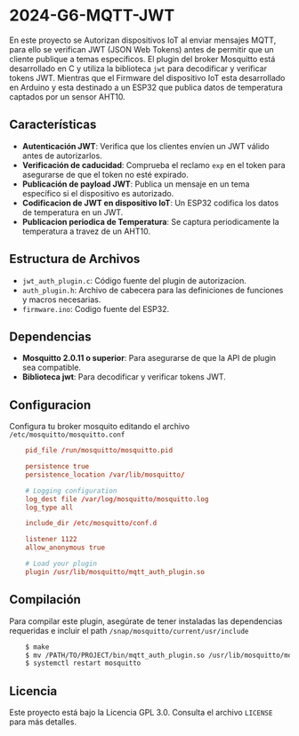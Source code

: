 # 2024-G6-MQTT-JWT

En este proyecto se Autorizan dispositivos IoT al enviar mensajes MQTT, para ello se verifican JWT (JSON Web Tokens) antes de permitir que un cliente publique a temas específicos. El plugin del broker Mosquitto está desarrollado en C y utiliza la biblioteca `jwt` para decodificar y verificar tokens JWT. Mientras que el Firmware del dispositivo IoT esta desarrollado en Arduino y esta destinado a un ESP32 que publica datos de temperatura captados por un sensor AHT10.

## Características

- **Autenticación JWT**: Verifica que los clientes envíen un JWT válido antes de autorizarlos.
- **Verificación de caducidad**: Comprueba el reclamo `exp` en el token para asegurarse de que el token no esté expirado.
- **Publicación de payload JWT**: Publica un mensaje en un tema específico si el dispositivo es autorizado.
- **Codificacion de JWT en dispositivo IoT**: Un ESP32 codifica los datos de temperatura en un JWT.
- **Publicacion periodica de Temperatura**: Se captura periodicamente la temperatura a travez de un AHT10.

## Estructura de Archivos

- `jwt_auth_plugin.c`: Código fuente del plugin de autorizacion.
- `auth_plugin.h`: Archivo de cabecera para las definiciones de funciones y macros necesarias.
- `firmware.ino`: Codigo fuente del ESP32.
  
## Dependencias

- **Mosquitto 2.0.11 o superior**: Para asegurarse de que la API de plugin sea compatible.
- **Biblioteca jwt**: Para decodificar y verificar tokens JWT.

## Configuracion

Configura tu broker mosquito editando el archivo `/etc/mosquitto/mosquitto.conf`

```conf
    pid_file /run/mosquitto/mosquitto.pid

    persistence true
    persistence_location /var/lib/mosquitto/

    # Logging configuration
    log_dest file /var/log/mosquitto/mosquitto.log
    log_type all

    include_dir /etc/mosquitto/conf.d

    listener 1122
    allow_anonymous true

    # Load your plugin
    plugin /usr/lib/mosquitto/mqtt_auth_plugin.so
```

## Compilación

Para compilar este plugin, asegúrate de tener instaladas las dependencias requeridas e incluir el path `/snap/mosquitto/current/usr/include`

```bash
    $ make
    $ mv /PATH/TO/PROJECT/bin/mqtt_auth_plugin.so /usr/lib/mosquitto/mqtt_auth_plugin.so
    $ systemctl restart mosquitto
```

## Licencia

Este proyecto está bajo la Licencia GPL 3.0. Consulta el archivo `LICENSE` para más detalles.
